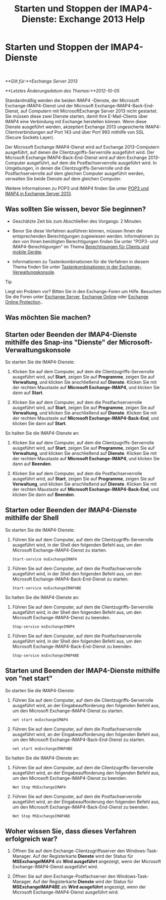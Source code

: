 ﻿---
title: 'Starten und Stoppen der IMAP4-Dienste: Exchange 2013 Help'
TOCTitle: Starten und Stoppen der IMAP4-Dienste
ms:assetid: a52db4bd-69a6-47b2-acf3-d9d8571c7a87
ms:mtpsurl: https://technet.microsoft.com/de-de/library/Bb124022(v=EXCHG.150)
ms:contentKeyID: 50476384
ms.date: 04/24/2018
mtps_version: v=EXCHG.150
ms.translationtype: HT
---

# Starten und Stoppen der IMAP4-Dienste

 

_**Gilt für:**Exchange Server 2013_

_**Letztes Änderungsdatum des Themas:**2012-10-05_

Standardmäßig werden die beiden IMAP4 -Dienste, der Microsoft Exchange-IMAP4-Dienst und der Microsoft Exchange-IMAP4-Back-End-Dienst, auf Computern mit MicrosoftExchange Server 2013 nicht gestartet. Sie müssen diese zwei Dienste starten, damit Ihre E-Mail-Clients über IMAP4 eine Verbindung mit Exchange herstellen können. Wenn diese Dienste ausgeführt werden, akzeptiert Exchange 2013 ungesicherte IMAP4-Clientverbindungen auf Port 143 und über Port 993 mithilfe von SSL (Secure Sockets Layer).

Der Microsoft Exchange IMAP4-Dienst wird auf Exchange 2013-Computern ausgeführt, auf denen die Clientzugriffs-Serverrolle ausgeführt wird. Der Microsoft Exchange IMAP4-Back-End-Dienst wird auf dem Exchange 2013-Computer ausgeführt, auf dem die Postfachserverrolle ausgeführt wird. In Umgebungen, in denen die Clientzugriffs-Serverrolle und die Postfachserverrolle auf dem gleichen Computer ausgeführt werden, verwalten Sie beide Dienste auf dem gleichen Computer.

Weitere Informationen zu POP3 und IMAP4 finden Sie unter [POP3 und IMAP4 in Exchange Server 2013](pop3-and-imap4-in-exchange-server-2013-exchange-2013-help.md).

## Was sollten Sie wissen, bevor Sie beginnen?

  - Geschätzte Zeit bis zum Abschließen des Vorgangs: 2 Minuten.

  - Bevor Sie diese Verfahren ausführen können, müssen Ihnen die entsprechenden Berechtigungen zugewiesen werden. Informationen zu den von Ihnen benötigten Berechtigungen finden Sie unter "POP3- und IMAP4-Berechtigungen" im Thema [Berechtigungen für Clients und mobile Geräte](clients-and-mobile-devices-permissions-exchange-2013-help.md).

  - Informationen zu Tastenkombinationen für die Verfahren in diesem Thema finden Sie unter [Tastenkombinationen in der Exchange-Verwaltungskonsole](keyboard-shortcuts-in-the-exchange-admin-center-exchange-online-protection-help.md).


> [!TIP]
> Liegt ein Problem vor? Bitten Sie in den Exchange-Foren um Hilfe. Besuchen Sie die Foren unter <A href="https://go.microsoft.com/fwlink/p/?linkid=60612">Exchange Server</A>, <A href="https://go.microsoft.com/fwlink/p/?linkid=267542">Exchange Online</A> oder <A href="https://go.microsoft.com/fwlink/p/?linkid=285351">Exchange Online Protection</A>..



## Was möchten Sie machen?

## Starten oder Beenden der IMAP4-Dienste mithilfe des Snap-ins "Dienste" der Microsoft-Verwaltungskonsole

So starten Sie die IMAP4-Dienste:

1.  Klicken Sie auf dem Computer, auf dem die Clientzugriffs-Serverrolle ausgeführt wird, auf **Start**, zeigen Sie auf **Programme**, zeigen Sie auf **Verwaltung**, und klicken Sie anschließend auf **Dienste**. Klicken Sie mit der rechten Maustaste auf **Microsoft Exchange-IMAP4**, und klicken Sie dann auf **Start**.

2.  Klicken Sie auf dem Computer, auf dem die Postfachserverrolle ausgeführt wird, auf **Start**, zeigen Sie auf **Programme**, zeigen Sie auf **Verwaltung**, und klicken Sie anschließend auf **Dienste**. Klicken Sie mit der rechten Maustaste auf **Microsoft Exchange-IMAP4-Back-End**, und klicken Sie dann auf **Start**.

So halten Sie die IMAP4-Dienste an:

1.  Klicken Sie auf dem Computer, auf dem die Clientzugriffs-Serverrolle ausgeführt wird, auf **Start**, zeigen Sie auf **Programme**, zeigen Sie auf **Verwaltung**, und klicken Sie anschließend auf **Dienste**. Klicken Sie mit der rechten Maustaste auf **Microsoft Exchange-IMAP4**, und klicken Sie dann auf **Beenden**.

2.  Klicken Sie auf dem Computer, auf dem die Postfachserverrolle ausgeführt wird, auf **Start**, zeigen Sie auf **Programme**, zeigen Sie auf **Verwaltung**, und klicken Sie anschließend auf **Dienste**. Klicken Sie mit der rechten Maustaste auf **Microsoft Exchange-IMAP4-Back-End**, und klicken Sie dann auf **Beenden**.

## Starten oder Beenden der IMAP4-Dienste mithilfe der Shell

So starten Sie die IMAP4-Dienste:

1.  Führen Sie auf dem Computer, auf dem die Clientzugriffs-Serverrolle ausgeführt wird, in der Shell den folgenden Befehl aus, um den Microsoft Exchange-IMAP4-Dienst zu starten.
    
        Start-service msExchangeIMAP4

2.  Führen Sie auf dem Computer, auf dem die Postfachserverrolle ausgeführt wird, in der Shell den folgenden Befehl aus, um den Microsoft Exchange-IMAP4-Back-End-Dienst zu starten.
    
        Start-service msExchangeIMAP4BE

So halten Sie die IMAP4-Dienste an:

1.  Führen Sie auf dem Computer, auf dem die Clientzugriffs-Serverrolle ausgeführt wird, in der Shell den folgenden Befehl aus, um den Microsoft Exchange-IMAP4-Dienst zu beenden.
    
        Stop-service msExchangeIMAP4

2.  Führen Sie auf dem Computer, auf dem die Postfachserverrolle ausgeführt wird, in der Shell den folgenden Befehl aus, um den Microsoft Exchange-IMAP4-Back-End-Dienst zu beenden.
    
        Stop-service msExchangeIMAP4BE

## Starten und Beenden der IMAP4-Dienste mithilfe von "net start"

So starten Sie die IMAP4-Dienste:

1.  Führen Sie auf dem Computer, auf dem die Clientzugriffs-Serverrolle ausgeführt wird, an der Eingabeaufforderung den folgenden Befehl aus, um den Microsoft Exchange-IMAP4-Dienst zu starten.
    
        net start msExchangeIMAP4

2.  Führen Sie auf dem Computer, auf dem die Postfachserverrolle ausgeführt wird, an der Eingabeaufforderung den folgenden Befehl aus, um den Microsoft Exchange-IMAP4-Back-End-Dienst zu starten.
    
        net start msExchangeIMAP4BE

So halten Sie die IMAP4-Dienste an:

1.  Führen Sie auf dem Computer, auf dem die Clientzugriffs-Serverrolle ausgeführt wird, an der Eingabeaufforderung den folgenden Befehl aus, um den Microsoft Exchange-IMAP4-Dienst zu beenden.
    
        Net Stop MSExchangeIMAP4

2.  Führen Sie auf dem Computer, auf dem die Postfachserverrolle ausgeführt wird, an der Eingabeaufforderung den folgenden Befehl aus, um den Microsoft Exchange-IMAP4-Back-End-Dienst zu beenden.
    
        Net Stop MSExchangeIMAP4BE

## Woher wissen Sie, dass dieses Verfahren erfolgreich war?

1.  Öffnen Sie auf dem Exchange-Clientzugriffsserver den Windows-Task-Manager. Auf der Registerkarte **Dienste** wird der Status für **MSExchangeIMAP4** als **Wird ausgeführt** angezeigt, wenn der Microsoft Exchange-IMAP4-Dienst ausgeführt wird.

2.  Öffnen Sie auf dem Exchange-Postfachserver den Windows-Task-Manager. Auf der Registerkarte **Dienste** wird der Status für **MSExchangeIMAP4BE** als **Wird ausgeführt** angezeigt, wenn der Microsoft Exchange-IMAP4-Dienst ausgeführt wird.


